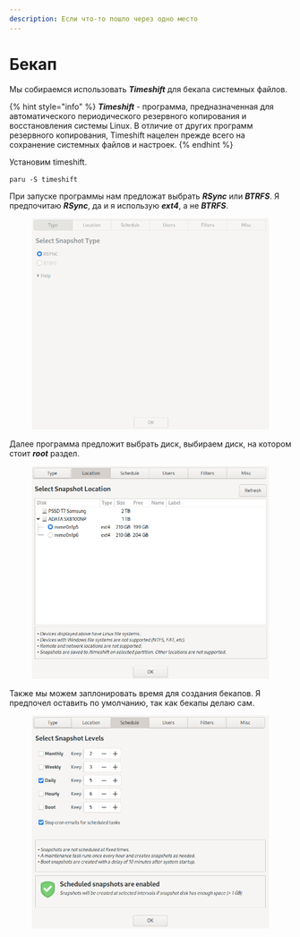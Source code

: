 ```yaml
---
description: Если что-то пошло через одно место
---
```


# Бекап

Мы собираемся использовать _**Timeshift**_ для бекапа системных файлов.

{% hint style="info" %}
_**Timeshift**_ - программа, предназначенная для автоматического периодического резервного копирования и восстановления системы Linux. В отличие от других программ резервного копирования, Timeshift нацелен прежде всего на сохранение системных файлов и настроек.
{% endhint %}

Установим timeshift.

```shell
paru -S timeshift
```

При запуске программы нам предложат выбрать _**RSync**_ или _**BTRFS**_. Я предпочитаю _**RSync**_, да и я использую _**ext4**_, а не _**BTRFS**_.&#x20;

<figure><img src="../../.gitbook/assets/image (10).png" alt=""><figcaption></figcaption></figure>

Далее программа предложит выбрать диск, выбираем диск, на котором стоит _**root**_ раздел.

<figure><img src="../../.gitbook/assets/image (9).png" alt=""><figcaption></figcaption></figure>

Также мы можем заплонировать время для создания бекапов. Я предпочел оставить по умолчанию, так как бекапы делаю сам.

<figure><img src="../../.gitbook/assets/image.png" alt=""><figcaption></figcaption></figure>
